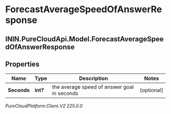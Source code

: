 # ForecastAverageSpeedOfAnswerResponse

## ININ.PureCloudApi.Model.ForecastAverageSpeedOfAnswerResponse

## Properties

|Name | Type | Description | Notes|
|------------ | ------------- | ------------- | -------------|
| **Seconds** | **int?** | the average speed of answer goal in seconds | [optional] |



_PureCloudPlatform.Client.V2 225.0.0_
